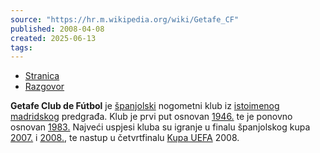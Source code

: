 ```yaml
---
source: "https://hr.m.wikipedia.org/wiki/Getafe_CF"
published: 2008-04-08
created: 2025-06-13
tags:
---
```

- [Stranica](https://hr.m.wikipedia.org/wiki/Getafe_CF)
- [Razgovor](https://hr.m.wikipedia.org/w/index.php?title=Razgovor:Getafe_CF&action=edit&redlink=1)

**Getafe Club de Fútbol** je [španjolski](https://hr.m.wikipedia.org/wiki/%C5%A0panjolska "Španjolska") nogometni klub iz [istoimenog](https://hr.m.wikipedia.org/w/index.php?title=Getafe&action=edit&redlink=1 "Getafe (stranica ne postoji)") [madridskog](https://hr.m.wikipedia.org/wiki/Madrid "Madrid") predgrađa. Klub je prvi put osnovan [1946.](https://hr.m.wikipedia.org/wiki/1946. "1946.") te je ponovno osnovan [1983.](https://hr.m.wikipedia.org/wiki/1983. "1983.") Najveći uspjesi kluba su igranje u finalu španjolskog kupa [2007.](https://hr.m.wikipedia.org/wiki/2007. "2007.") i [2008.](https://hr.m.wikipedia.org/wiki/2008. "2008."), te nastup u četvrtfinalu [Kupa UEFA](https://hr.m.wikipedia.org/wiki/Kup_UEFA "Kup UEFA") 2008.